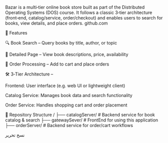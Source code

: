Bazar is a multi‑tier online book store built as part of the Distributed Operating Systems (DOS) course. It follows a classic 3‑tier architecture (front‑end, catalog/service, order/checkout) and enables users to search for books, view details, and place orders. 
github.com

🚀 Features

🔍 Book Search – Query books by title, author, or topic

📘 Detailed Page – View book descriptions, price, availability

🛒 Order Processing – Add to cart and place orders

🛠️ 3‑Tier Architecture –

Frontend: User interface (e.g. web UI or lightweight client)

Catalog Service: Manages book data and search functionality

Order Service: Handles shopping cart and order placement

📁 Repository Structure
/
├── catalogServer/        # Backend service for book catalog & search
├── gatewaySever/         # FrontEnd for using this application
├── orderServer/          # Backend service for order/cart workflows


نسخ
تحرير
